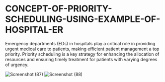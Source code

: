 # CONCEPT-OF-PRIORITY-SCHEDULING-USING-EXAMPLE-OF-HOSPITAL-ER
Emergency departments (EDs) in hospitals play a critical role in providing urgent medical care to patients, making efficient patient management a top priority. Priority scheduling is a key strategy for enhancing the allocation of resources and ensuring timely treatment for patients with varying degrees of urgency. 

![Screenshot (87)](https://github.com/ArihaVishant/CONCEPT-OF-PRIORITY-SCHEDULING-USING-EXAMPLE-OF-HOSPITAL-ER/assets/140800706/14855661-37a2-4c97-87d0-91c3daa827a9)
![Screenshot (88)](https://github.com/ArihaVishant/CONCEPT-OF-PRIORITY-SCHEDULING-USING-EXAMPLE-OF-HOSPITAL-ER/assets/140800706/0be164c1-a14d-4004-b5a7-5c214748f8c9)
